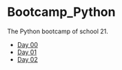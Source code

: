 # Bootcamp_Python
The Python bootcamp of school 21.

- [Day 00](day00/)
- [Day 01](day01/)
- [Day 02](day02/)

